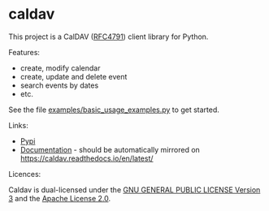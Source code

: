 # caldav

This project is a CalDAV ([RFC4791](http://www.ietf.org/rfc/rfc4791.txt)) client library for Python.

Features:

 * create, modify calendar
 * create, update and delete event
 * search events by dates
 * etc.

See the file [examples/basic_usage_examples.py](examples/basic_usage_examples.py) to get started.

Links:

 * [Pypi](https://pypi.org/project/caldav)
 * [Documentation](docs/source/index.rst) - should be automatically mirrored on https://caldav.readthedocs.io/en/latest/

Licences:

Caldav is dual-licensed under the [GNU GENERAL PUBLIC LICENSE Version 3](COPYING.GPL) and the [Apache License 2.0](COPYING.APACHE).
